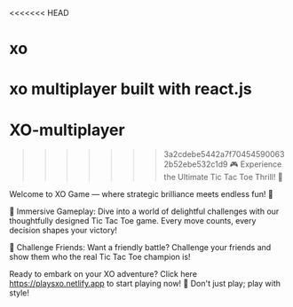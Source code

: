 <<<<<<< HEAD
# xo
 xo multiplayer built with react.js
=======
# XO-multiplayer
>>>>>>> 3a2cdebe5442a7f704545900632b52ebe532c1d9
🎮 Experience the Ultimate Tic Tac Toe Thrill! 🎉

Welcome to XO Game — where strategic brilliance meets endless fun! 🚀

🌈 Immersive Gameplay: Dive into a world of delightful challenges with our thoughtfully designed Tic Tac Toe game. Every move counts, every decision shapes your victory!

👥 Challenge Friends: Want a friendly battle? Challenge your friends and show them who the real Tic Tac Toe champion is!

Ready to embark on your XO adventure? Click here https://playsxo.netlify.app to start playing now! 🚀 Don't just play; play with style!
